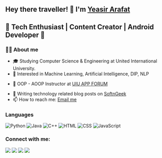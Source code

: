 ## Hey there traveller! 👋 I'm [Yeasir Arafat](https://github.com/YeasirAR)
## 🚀 Tech Enthusiast | Content Creator | Android Developer 🚀


### :supervillain_man: About me

- 🎓 Studying Computer Science & Engineering at United International University.
- 🌱 Interested in Machine Learning, Artificial Intelligence, DIP, NLP
<!-- - 💼 Working as Android App Developer at [SoftnGeek](softngeek.com) -->
- 💼 OOP - AOOP Instructor at [UIU APP FORUM](https://www.facebook.com/uiuappf/)
<!-- - 👯 I’m looking to collaborate on Machine Learning based project with python. -->
- 💬 Writing technology related blog posts on [SoftnGeek](https://www.softngeek.com/)
- 📫 How to reach me: [Email me](mailto:yeasirar@gmail.com)

<!-- <a href="https://github.com/YeasirAR">
  <img height="150em" src="https://github-readme-stats.vercel.app/api?username=YeasirAR&theme=buefy&show_icons=true" />
  <img height="150em" src="https://github-readme-stats.vercel.app/api/top-langs/?username=YeasirAR&theme=buefy&layout=compact" />
</a> -->

### Languages

  ![Python](https://img.icons8.com/color/48/000000/python--v1.png)
  ![Java](https://img.icons8.com/color/60/000000/java-coffee-cup-logo--v1.png)
  ![C++](https://img.icons8.com/color/48/000000/c-plus-plus-logo.png)
  ![HTML](https://img.icons8.com/color/48/000000/html-5--v1.png)
  ![CSS](https://img.icons8.com/color/48/000000/css3.png)
  ![JavaScript](https://img.icons8.com/dusk/45/000000/javascript-logo.png)



### Connect with me:
<p align="left">
<a href = "https://www.facebook.com/yeasirofficial/"><img src="https://img.icons8.com/color/48/000000/facebook.png"/></a>
<a href = "https://www.linkedin.com/in/yeasirar/"><img src="https://img.icons8.com/fluent/48/000000/linkedin.png"/></a>
<a href = "https://twitter.com/yeasirar"><img src="https://img.icons8.com/fluent/48/000000/twitter.png"/></a>
<a href = "https://www.youtube.com/c/inceptator"><img src="https://img.icons8.com/color/48/000000/youtube-play.png"/></a>
</p>
